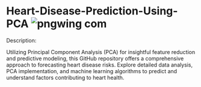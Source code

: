 # Heart-Disease-Prediction-Using-PCA ![pngwing com](https://github.com/PraveenHurakadli/Heart-Disease-Prediction-Using-PCA/assets/115794105/fc4ceceb-57b8-4f63-9c82-7586b2d28295)


Description:

Utilizing Principal Component Analysis (PCA) for insightful feature reduction and predictive modeling, this GitHub repository offers a comprehensive approach to forecasting heart disease risks. Explore detailed data analysis, PCA implementation, and machine learning algorithms to predict and understand factors contributing to heart health.
